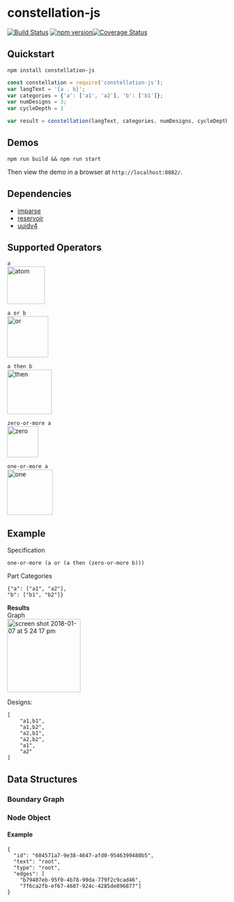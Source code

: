 # constellation-js

[![Build Status](https://travis-ci.org/hicsail/constellation-js.svg?branch=master)](https://travis-ci.org/hicsail/constellation-js) [![npm version](https://badge.fury.io/js/constellation-js.svg)](https://badge.fury.io/js/constellation-js)[![Coverage Status](https://coveralls.io/repos/github/hicsail/constellation-js/badge.svg?branch=master)](https://coveralls.io/github/hicsail/constellation-js?branch=master)


## Quickstart

```shell
npm install constellation-js
```

```javascript
const constellation = require('constellation-js');
var langText = '{a . b}';
var categories = {'a': ['a1', 'a2'], 'b': ['b1']};
var numDesigns = 3;
var cycleDepth = 1

var result = constellation(langText, categories, numDesigns, cycleDepth);
```

## Demos

```shell
npm run build && npm run start
```
Then view the demo in a browser at `http://localhost:8082/`.

## Dependencies
- [imparse](http://imparse.org/)
- [reservoir](https://github.com/imbcmdth/reservoir)
- [uuidv4](https://github.com/thenativeweb/uuidv4)

## Supported Operators
```a```  <br />
<img width="86" alt="atom" src="https://user-images.githubusercontent.com/6438622/34654704-86d369c8-f3cd-11e7-8405-96b67a1202f1.png">

```a or b```  <br />
<img width="94" alt="or" src="https://user-images.githubusercontent.com/6438622/34654699-79ac8388-f3cd-11e7-9bce-3b43153281a1.png">

```a then b```  <br />
<img width="102" alt="then" src="https://user-images.githubusercontent.com/6438622/34654706-8805feaa-f3cd-11e7-8a47-dea5cc17efdc.png">

```zero-or-more a```  <br />
<img width="71" alt="zero" src="https://user-images.githubusercontent.com/6438622/34654691-65bfcca4-f3cd-11e7-860b-557168dc36ee.png">

```one-or-more a```  <br />
<img width="104" alt="one" src="https://user-images.githubusercontent.com/6438622/34654707-8ac29702-f3cd-11e7-8e92-7c694241fbd7.png">

## Example
Specification <br/>
```
one-or-more (a or (a then (zero-or-more b)))
```

Part Categories <br/>
```
{"a": ["a1", "a2"],
"b": ["b1", "b2"]}
```
<strong>Results</strong> <br/>
Graph <br/>
<img width="168" alt="screen shot 2018-01-07 at 5 24 17 pm" src="https://user-images.githubusercontent.com/6438622/34654908-165ca382-f3d0-11e7-803d-4bdf7d3c1145.png">

Designs: <br/>
```
[
	"a1,b1",
	"a1,b2",
	"a2,b1",
	"a2,b2",
	"a1",
	"a2"
]
```

## Data Structures

### Boundary Graph

### Node Object

#### Example
```
{
  "id": "604571a7-9e38-4647-afd0-9546399480b5",
  "text": "root",
  "type": "root",
  "edges": [
    "b79407eb-95f0-4b78-99da-779f2c9cad46",
    "7f6ca2fb-ef67-4687-924c-4285de896877"]
}
```


